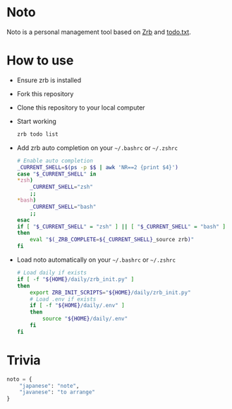 # Noto

Noto is a personal management tool based on [Zrb](https://pypi.org/project/zrb) and [todo.txt](https://github.com/todotxt/todo.txt).

# How to use

- Ensure zrb is installed
- Fork this repository
- Clone this repository to your local computer
- Start working

    ```bash
    zrb todo list
    ```

- Add zrb auto completion on your `~/.bashrc` or `~/.zshrc`

    ```bash
    # Enable auto completion
    _CURRENT_SHELL=$(ps -p $$ | awk 'NR==2 {print $4}')
    case "$_CURRENT_SHELL" in
    *zsh)
        _CURRENT_SHELL="zsh"
        ;;
    *bash)
        _CURRENT_SHELL="bash"
        ;;
    esac
    if [ "$_CURRENT_SHELL" = "zsh" ] || [ "$_CURRENT_SHELL" = "bash" ]
    then
        eval "$(_ZRB_COMPLETE=${_CURRENT_SHELL}_source zrb)"
    fi
    ```

- Load noto automatically on your `~/.bashrc` or `~/.zshrc`

    ```bash
    # Load daily if exists
    if [ -f "${HOME}/daily/zrb_init.py" ]
    then
        export ZRB_INIT_SCRIPTS="${HOME}/daily/zrb_init.py"
        # Load .env if exists
        if [ -f "${HOME}/daily/.env" ]
        then
            source "${HOME}/daily/.env"
        fi
    fi
    ```


# Trivia

```python
noto = {
    "japanese": "note",
    "javanese": "to arrange"
}
```
